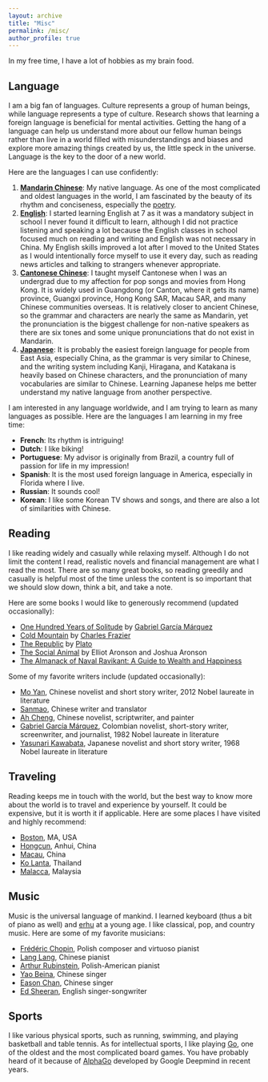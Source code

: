 ```yaml
---
layout: archive
title: "Misc"
permalink: /misc/
author_profile: true
---
```


In my free time, I have a lot of hobbies as my brain food.

## Language ##
I am a big fan of languages. Culture represents a group of human beings, while language represents a type of culture. Research shows that learning a foreign language is beneficial for mental activities. Getting the hang of a language can help us understand more about our fellow human beings rather than live in a world filled with misunderstandings and biases and explore more amazing things created by us, the little speck in the universe. Language is the key to the door of a new world. 

Here are the languages I can use confidently:
1. [**Mandarin Chinese**](https://en.wikipedia.org/wiki/Mandarin_Chinese): My native language. As one of the most complicated and oldest languages in the world, I am fascinated by the beauty of its rhythm and conciseness, especially the [poetry](https://en.wikipedia.org/wiki/Chinese_poetry).
2. [**English**](https://en.wikipedia.org/wiki/English_language): I started learning English at 7 as it was a mandatory subject in school I never found it difficult to learn, although I did not practice listening and speaking a lot because the English classes in school focused much on reading and writing and English was not necessary in China. My English skills improved a lot after I moved to the United States as I would intentionally force myself to use it every day, such as reading news articles and talking to strangers whenever appropriate.
3. [**Cantonese Chinese**](https://en.wikipedia.org/wiki/Cantonese): I taught myself Cantonese when I was an undergrad due to my affection for pop songs and movies from Hong Kong. It is widely used in Guangdong (or Canton, where it gets its name) province, Guangxi province, Hong Kong SAR, Macau SAR, and many Chinese communities overseas. It is relatively closer to ancient Chinese, so the grammar and characters are nearly the same as Mandarin, yet the pronunciation is the biggest challenge for non-native speakers as there are six tones and some unique pronunciations that do not exist in Mandarin.
4. [**Japanese**](https://en.wikipedia.org/wiki/Japanese_language): It is probably the easiest foreign language for people from East Asia, especially China, as the grammar is very similar to Chinese, and the writing system including Kanji, Hiragana, and Katakana is heavily based on Chinese characters, and the pronunciation of many vocabularies are similar to Chinese. Learning Japanese helps me better understand my native language from another perspective. 

I am interested in any language worldwide, and I am trying to learn as many languages as possible. Here are the languages I am learning in my free time:
* **French**: Its rhythm is intriguing!
* **Dutch**: I like biking!
* **Portuguese**: My advisor is originally from Brazil, a country full of passion for life in my impression! 
* **Spanish**: It is the most used foreign language in America, especially in Florida where I live. 
* **Russian**: It sounds cool!
* **Korean**: I like some Korean TV shows and songs, and there are also a lot of similarities with Chinese.


## Reading ##
I like reading widely and casually while relaxing myself. Although I do not limit the content I read, realistic novels and financial management are what I read the most. There are so many great books, so reading greedily and casually is helpful most of the time unless the content is so important that we should slow down, think a bit, and take a note. 

Here are some books I would like to generously recommend (updated occasionally):
* [One Hundred Years of Solitude](https://en.wikipedia.org/wiki/One_Hundred_Years_of_Solitude) by [Gabriel García Márquez](https://en.wikipedia.org/wiki/Gabriel_Garc%C3%ADa_M%C3%A1rquez)
* [Cold Mountain](https://en.wikipedia.org/wiki/Cold_Mountain_(novel)) by [Charles Frazier](https://en.wikipedia.org/wiki/Charles_Frazier)
* [The Republic](https://en.wikipedia.org/wiki/Republic_(Plato)) by [Plato](https://en.wikipedia.org/wiki/Plato)
* [The Social Animal](https://www.amazon.com/Social-Animal-Elliot-Aronson/dp/1464144184) by Elliot Aronson and Joshua Aronson
* [The Almanack of Naval Ravikant: A Guide to Wealth and Happiness](https://www.navalmanack.com/)

Some of my favorite writers include (updated occasionally):
* [Mo Yan](https://en.wikipedia.org/wiki/Mo_Yan), Chinese novelist and short story writer, 2012 Nobel laureate in literature
* [Sanmao](https://en.wikipedia.org/wiki/Sanmao_(writer)), Chinese writer and translator
* [Ah Cheng](https://en.wikipedia.org/wiki/Ah_Cheng), Chinese novelist, scriptwriter, and painter
* [Gabriel García Márquez](https://en.wikipedia.org/wiki/Gabriel_Garc%C3%ADa_M%C3%A1rquez), Colombian novelist, short-story writer, screenwriter, and journalist, 1982 Nobel laureate in literature
* [Yasunari Kawabata](https://en.wikipedia.org/wiki/Yasunari_Kawabata), Japanese novelist and short story writer, 1968 Nobel laureate in literature


## Traveling ##
Reading keeps me in touch with the world, but the best way to know more about the world is to travel and experience by yourself. It could be expensive, but it is worth it if applicable. 
Here are some places I have visited and highly recommend:
* [Boston](https://www.meetboston.com/), MA, USA
* [Hongcun](https://whc.unesco.org/en/list/1002/), Anhui, China
* [Macau](https://www.macaotourism.gov.mo/en/), China
* [Ko Lanta](https://www.kolanta.net/), Thailand
* [Malacca](https://www.melaka-tourism.com/), Malaysia


## Music ##
Music is the universal language of mankind. I learned keyboard (thus a bit of piano as well) and [erhu](https://en.wikipedia.org/wiki/Erhu) at a young age. I like classical, pop, and country music. Here are some of my favorite musicians:
* [Frédéric Chopin](https://en.wikipedia.org/wiki/Fr%C3%A9d%C3%A9ric_Chopin), Polish composer and virtuoso pianist
* [Lang Lang](https://en.wikipedia.org/wiki/Lang_Lang), Chinese pianist
* [Arthur Rubinstein](https://en.wikipedia.org/wiki/Arthur_Rubinstein), Polish-American pianist
* [Yao Beina](https://en.wikipedia.org/wiki/Yao_Beina), Chinese singer
* [Eason Chan](https://en.wikipedia.org/wiki/Eason_Chan), Chinese singer
* [Ed Sheeran](https://en.wikipedia.org/wiki/Ed_Sheeran), English singer-songwriter


## Sports ##
I like various physical sports, such as running, swimming, and playing basketball and table tennis. As for intellectual sports, I like playing [Go](https://en.wikipedia.org/wiki/Go_(game)), one of the oldest and the most complicated board games. You have probably heard of it because of [AlphaGo](https://www.youtube.com/watch?v=WXuK6gekU1Y) developed by Google Deepmind in recent years. 
